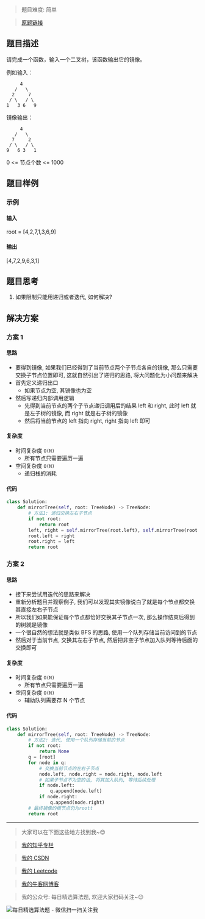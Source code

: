 > 题目难度: 简单

> [原题链接](https://leetcode-cn.com/problems/er-cha-shu-de-jing-xiang-lcof/)


## 题目描述

请完成一个函数，输入一个二叉树，该函数输出它的镜像。

例如输入：

```
     4
   /   \
  2     7
 / \   / \
1   3 6   9
```

镜像输出：

```
     4
   /   \
  7     2
 / \   / \
9   6 3   1
```

0 <= 节点个数 <= 1000

## 题目样例

### 示例

#### 输入

root = [4,2,7,1,3,6,9]

#### 输出

[4,7,2,9,6,3,1]

## 题目思考

1. 如果限制只能用递归或者迭代, 如何解决?

## 解决方案

### 方案 1

#### 思路

- 要得到镜像, 如果我们已经得到了当前节点两个子节点各自的镜像, 那么只需要交换子节点位置即可, 这就自然引出了递归的思路, 将大问题化为小问题来解决
- 首先定义递归出口
  - 如果节点为空, 其镜像也为空
- 然后写递归内部调用逻辑
  - 先得到当前节点的两个子节点递归调用后的结果 left 和 right, 此时 left 就是左子树的镜像, 而 right 就是右子树的镜像
  - 然后将当前节点的 left 指向 right, right 指向 left 即可

#### 复杂度

- 时间复杂度 `O(N)`
  - 所有节点只需要遍历一遍
- 空间复杂度 `O(N)`
  - 递归栈的消耗

#### 代码

```python
class Solution:
    def mirrorTree(self, root: TreeNode) -> TreeNode:
        # 方法1: 递归交换左右子节点
        if not root:
            return root
        left, right = self.mirrorTree(root.left), self.mirrorTree(root.right)
        root.left = right
        root.right = left
        return root
```

### 方案 2

#### 思路

- 接下来尝试用迭代的思路来解决
- 重新分析题目并观察例子, 我们可以发现其实镜像说白了就是每个节点都交换其直接左右子节点
- 所以我们如果能保证每个节点都恰好交换其子节点一次, 那么操作结束后得到的树就是镜像
- 一个很自然的想法就是类似 BFS 的思路, 使用一个队列存储当前访问到的节点
- 然后对于当前节点, 交换其左右子节点, 然后把非空子节点加入队列等待后面的交换即可

#### 复杂度

- 时间复杂度 `O(N)`
  - 所有节点只需要遍历一遍
- 空间复杂度 `O(N)`
  - 辅助队列需要存 N 个节点

#### 代码

```python
class Solution:
    def mirrorTree(self, root: TreeNode) -> TreeNode:
        # 方法2: 迭代, 使用一个队列存储当前的节点
        if not root:
            return None
        q = [root]
        for node in q:
            # 交换当前节点的左右子节点
            node.left, node.right = node.right, node.left
            # 如果子节点不为空的话, 将其加入队列, 等待后续处理
            if node.left:
                q.append(node.left)
            if node.right:
                q.append(node.right)
        # 最终镜像的根节点仍为roott
        return root
```

---

> 大家可以在下面这些地方找到我~😊

> [我的知乎专栏](https://zhuanlan.zhihu.com/c_1242508721932464128)

> [我的 CSDN](https://me.csdn.net/zjulyx1993)

> [我的 Leetcode](https://leetcode-cn.com/u/suibianfahui/)

> [我的牛客网博客](https://blog.nowcoder.net/zjulyx)

> 我的公众号: 每日精选算法题, 欢迎大家扫码关注~😊

![每日精选算法题 - 微信扫一扫关注我](https://mmbiz.qpic.cn/mmbiz_jpg/1KjZicMlYPMgZWmoL4eYcs6UcfmvsetDWME2YJyaCp9oT9z3U573FWENBNhyOByxYI0epew6O37hiaOhdh90QeJg/640?wx_fmt=jpeg&tp=webp&wxfrom=5&wx_lazy=1&wx_co=1)
